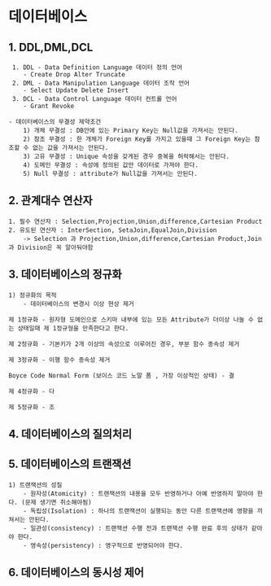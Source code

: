 # 데이터베이스 

##  1. DDL,DML,DCL

     1. DDL - Data Definition Language 데이터 정의 언어
        - Create Drop Alter Truncate
     2. DML - Data Manipulation Language 데이터 조작 언어
        - Select Update Delete Insert
     3. DCL - Data Control Language 데이터 컨트롤 언어
        - Grant Revoke

    - 데이터베이스의 무결성 제약조건
        1) 개체 무결성 : DB안에 있는 Primary Key는 Null값을 가져서는 안된다.
        2) 참조 무결성 : 한 개체가 Foreign Key를 가지고 있을때 그 Foreign Key는 참조할 수 없는 값을 가져서는 안된다.
        3) 고유 무결성 : Unique 속성을 갖게된 경우 중복을 허락해서는 안된다.
        4) 도메인 무결성 : 속성에 정의된 값만 데이터로 가져야 한다.
        5) Null 무결성 : attribute가 Null값을 가져서는 안된다.

##  2. 관계대수 연산자
    
    1. 필수 연산자 : Selection,Projection,Union,difference,Cartesian Product
    2. 유도된 연산자 : InterSection, SetaJoin,EqualJoin,Division
        -> Selection 과 Projection,Union,difference,Cartesian Product,Join 과 Division은 꼭 알아둬야함
##  3. 데이터베이스의 정규화

    1) 정규화의 목적 
        - 데이터베이스의 변경시 이상 현상 제거

    제 1정규화 - 원자형 도메인으로 스키마 내부에 있는 모든 Attribute가 더이상 나눌 수 없는 상태일때 제 1정규형을 만족한다고 한다.

    제 2정규화 - 기본키가 2개 이상의 속성으로 이루어진 경우, 부분 함수 종속성 제거

    제 3정규화 - 이행 함수 종속성 제거

    Boyce Code Normal Form (보이스 코드 노말 폼 , 가장 이상적인 상태) - 결 
    
    제 4정규화 - 다   

    제 5정규화 - 조   


##  4. 데이터베이스의 질의처리

##  5. 데이터베이스의 트랜잭션

    1) 트랜잭션의 성질 
        - 원자성(Atomicity) : 트랜잭션의 내용을 모두 반영하거나 아예 반영하지 말아야 한다. (문제 생기면 취소해야됨)
        - 독립성(Isolation) : 하나의 트랜잭션이 실행되는 동안 다른 트랜잭션에 영향을 끼쳐서는 안된다.
        - 일관성(consistency) : 트랜잭션 수행 전과 트랜잭션 수행 완료 후의 상태가 같아야 한다.
        - 영속성(persistency) : 영구적으로 반영되어야 한다.

##  6. 데이터베이스의 동시성 제어
